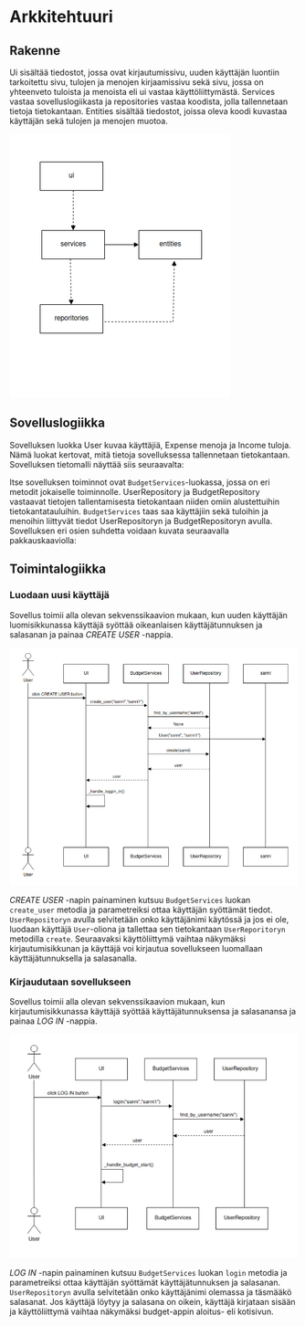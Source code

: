 # Arkkitehtuuri

## Rakenne
Ui sisältää tiedostot, jossa ovat kirjautumissivu, uuden käyttäjän luontiin tarkoitettu sivu, tulojen ja menojen kirjaamissivu sekä sivu, jossa on yhteenveto tuloista ja menoista eli ui vastaa käyttöliittymästä. Services vastaa sovelluslogiikasta ja repositories vastaa koodista, jolla tallennetaan tietoja tietokantaan. Entities sisältää tiedostot, joissa oleva koodi kuvastaa käyttäjän sekä tulojen ja menojen muotoa.

![rakenne](./pictures/rakenne.png)

## Sovelluslogiikka
Sovelluksen luokka User kuvaa käyttäjiä, Expense menoja ja Income tuloja. Nämä luokat kertovat, mitä tietoja sovelluksessa tallennetaan tietokantaan. Sovelluksen tietomalli näyttää siis seuraavalta:

Itse sovelluksen toiminnot ovat `BudgetServices`-luokassa, jossa on eri metodit jokaiselle toiminnolle. UserRepository ja BudgetRepository vastaavat tietojen tallentamisesta tietokantaan niiden omiin alustettuihin tietokantatauluihin. `BudgetServices` taas saa käyttäjiin sekä tuloihin ja menoihin liittyvät tiedot UserRepositoryn ja BudgetRepositoryn avulla.
Sovelluksen eri osien suhdetta voidaan kuvata seuraavalla pakkauskaaviolla:


## Toimintalogiikka

### Luodaan uusi käyttäjä
Sovellus toimii alla olevan sekvenssikaavion mukaan, kun uuden käyttäjän luomisikkunassa käyttäjä syöttää oikeanlaisen käyttäjätunnuksen ja salasanan ja painaa *CREATE USER* -nappia.

![create_user_sek](./pictures/create_user_sek.png)

*CREATE USER* -napin painaminen kutsuu `BudgetServices` luokan `create_user` metodia ja parametreiksi ottaa käyttäjän syöttämät tiedot. `UserRepositoryn` avulla selvitetään onko käyttäjänimi käytössä ja jos ei ole, luodaan käyttäjä `User`-oliona ja tallettaa sen tietokantaan `UserReporitoryn` metodilla `create`. Seuraavaksi käyttöliittymä vaihtaa näkymäksi kirjautumisikkunan ja käyttäjä voi kirjautua sovellukseen luomallaan käyttäjätunnuksella ja salasanalla.

### Kirjaudutaan sovellukseen
Sovellus toimii alla olevan sekvenssikaavion mukaan, kun kirjautumisikkunassa käyttäjä syöttää käyttäjätunnuksensa ja salasanansa ja painaa *LOG IN* -nappia.

![login_sek](./pictures/login_sek.png)

*LOG IN* -napin painaminen kutsuu `BudgetServices` luokan `login` metodia ja parametreiksi ottaa käyttäjän syöttämät käyttäjätunnuksen ja salasanan. `UserRepositoryn` avulla selvitetään onko käyttäjänimi olemassa ja täsmääkö salasanat. Jos käyttäjä löytyy ja salasana on oikein, käyttäjä kirjataan sisään ja käyttöliittymä vaihtaa näkymäksi budget-appin aloitus- eli kotisivun.

